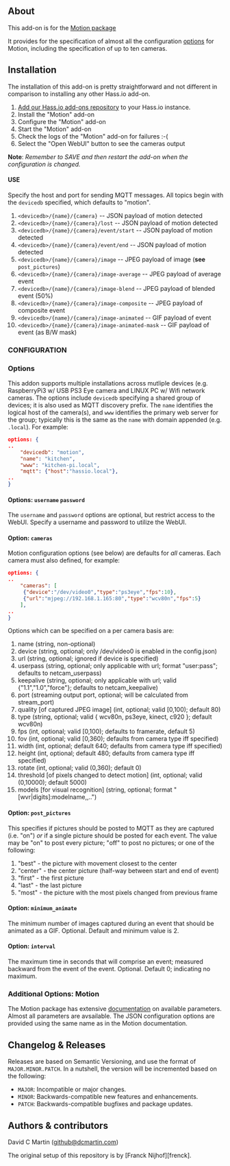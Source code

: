 ## About

This add-on is for the [Motion package][motionpkg]

It provides for the specification of almost all the configuration [options][motiondoc] for Motion,
including the specification of up to ten cameras.

## Installation

The installation of this add-on is pretty straightforward and not different in
comparison to installing any other Hass.io add-on.

1. [Add our Hass.io add-ons repository][repository] to your Hass.io instance.
1. Install the "Motion" add-on
1. Configure the "Motion" add-on
1. Start the "Motion" add-on
1. Check the logs of the "Motion" add-on for failures :-(
1. Select the "Open WebUI" button to see the cameras output

**Note**: _Remember to SAVE and then restart the add-on when the configuration is changed._

#### USE

Specify the host and port for sending MQTT messages.  All topics begin with the `devicedb` specified, which defaults to "motion".

1. `<devicedb>/{name}/{camera}` -- JSON payload of motion detected
1. `<devicedb>/{name}/{camera}/lost` -- JSON payload of motion detected
1. `<devicedb>/{name}/{camera}/event/start` -- JSON payload of motion detected
1. `<devicedb>/{name}/{camera}/event/end` -- JSON payload of motion detected
1. `<devicedb>/{name}/{camera}/image` -- JPEG payload of image (**see** `post_pictures`)
1. `<devicedb>/{name}/{camera}/image-average` -- JPEG payload of average event 
1. `<devicedb>/{name}/{camera}/image-blend` -- JPEG payload of blended event (50%)
1. `<devicedb>/{name}/{camera}/image-composite` --  JPEG payload of composite event
1. `<devicedb>/{name}/{camera}/image-animated` -- GIF payload of event
1. `<devicedb>/{name}/{camera}/image-animated-mask` -- GIF payload of event (as B/W mask)

### CONFIGURATION

### Options

This addon supports multiple installations across mutliple devices (e.g. RaspberryPi3 w/ USB PS3 Eye camera and LINUX PC w/ Wifi network cameras.  The options include `devicedb` specifying a shared group of devices; it is also used as MQTT discovery prefix.  The `name` identifies the logical host of the camera(s), and `www` identifies the primary web server for the group; typically this is the same as the `name` with domain appended (e.g. `.local`).  For example:

```json
options: {
..
    "devicedb": "motion",
    "name": "kitchen",
    "www": "kitchen-pi.local",
    "mqtt": {"host":"hassio.local"},
..
}
```

#### Options: `username` `password`

The `username` and `password` options are optional, but restrict access to the WebUI.  Specify
a username and password to utilize the WebUI.

#### Option: `cameras`

Motion configuration options (see below) are defaults for _all_ cameras.  Each camera must also defined, for example:

```json
options: {
..
    "cameras": [ 
     {"device":"/dev/video0","type":"ps3eye","fps":10},
     {"url":"mjpeg://192.168.1.165:80","type":"wcv80n","fps":5}
    ],
..
}
```

Options which can be specified on a per camera basis are:

1. name (string, non-optional)
1. device (string, optional; only /dev/video0 is enabled in the config.json)
1. url (string, optional; ignored if device is specified)
1. userpass (string, optional; only applicable with url; format "user:pass"; defaults to netcam_userpass)
1. keepalive (string, optional; only applicable with url; valid {"1.1","1.0","force"}; defaults to netcam_keepalive)
1. port (streaming output port, optional; will be calculated from stream_port)
1. quality \[of captured JPEG image\] (int, optional; valid \[0,100); default 80)
1. type (string, optional; valid { wcv80n, ps3eye, kinect, c920 }; default wcv80n)
1. fps (int, optional; valid \[0,100); defaults to framerate, default 5)
1. fov (int, optional; valid \[0,360); defaults from camera type iff specified)
1. width (int, optional; default 640; defaults from camera type iff specified)
1. height (int, optional; default 480; defaults from camera type iff specified)
1. rotate (int, optional; valid (0,360); default 0)
1. threshold \[of pixels changed to detect motion\] (int, optional; valid (0,10000); default 5000)
1. models \[for visual recognition\] (string, optional; format "\[wvr|digits\]:modelname,<model2>,..")

#### Option: `post_pictures`

This specifies if pictures should be posted to MQTT as they are captured (i.e. "on") _or_ if a single picture should be posted for each event.
The value may be "on" to post every picture; "off" to post no pictures; or one of the following:

1. "best" - the picture with movement closest to the center
1. "center" - the center picture (half-way between start and end of event)
1. "first" - the first picture 
1. "last" - the last picture
1. "most" - the picture with the most pixels changed from previous frame

#### Option: `minimum_animate`

The minimum number of images captured during an event that should be animated as a GIF.  Optional.  Default and minimum value is 2.

#### Option: `interval`

The maximum time in seconds that will comprise an event; measured backward from the event of the event.  Optional. Default 0; indicating no maximum.

### Additional Options: Motion

The Motion package has extensive [documentation][motiondoc] on available parameters.  Almost all parameters are avsailable.
The JSON configuration options are provided using the same name as in the Motion documentation.

## Changelog & Releases

Releases are based on Semantic Versioning, and use the format
of ``MAJOR.MINOR.PATCH``. In a nutshell, the version will be incremented
based on the following:

- ``MAJOR``: Incompatible or major changes.
- ``MINOR``: Backwards-compatible new features and enhancements.
- ``PATCH``: Backwards-compatible bugfixes and package updates.

## Authors & contributors

David C Martin (github@dcmartin.com)

The original setup of this repository is by [Franck Nijhof][frenck].

[commits]: https://github.com/dcmartin/hassio-addons/motion/commits/master
[contributors]: https://github.com/dcmartin/hassio-addons/motion/graphs/contributors
[dcmartin]: https://github.com/dcmartin
[issue]: https://github.com/dcmartin/hassio-addons/motion/issues
[keepchangelog]: http://keepachangelog.com/en/1.0.0/
[releases]: https://github.com/dcmartin/hassio-addons/motion/releases
[repository]: https://github.com/dcmartin/hassio-addons
[motionpkg]: https://motion-project.github.io]
[motiondoc]: https://motion-project.github.io/motion_config.html
[watsonvr]: https://www.ibm.com/watson/services/visual-recognition
[digitsgit]: https://github.com/nvidia/digits
[digits]: https://developer.nvidia.com/digits
